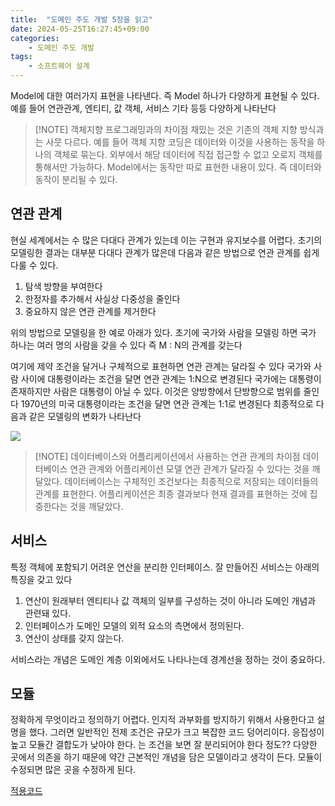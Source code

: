 ```yaml
---
title:  "도메인 주도 개발 5장을 읽고"
date: 2024-05-25T16:27:45+09:00
categories: 
    - 도메인 주도 개발
tags:
    - 소프트웨어 설계
---
```


Model에 대한 여러가지 표현을 나타낸다. 즉 Model 하나가 다양하게 표현될 수 있다. 예를 들어 연관관계, 엔티티, 값 객체, 서비스 기타 등등 다양하게 나타난다

> [!NOTE] 객체지향 프로그래밍과의 차이점
> 재밌는 것은 기존의 객체 지향 방식과는 사뭇 다르다. 예를 들어 객체 지향 코딩은 데이터와 이것을 사용하는 동작을 하나의 객체로 묶는다. 외부에서 해당 데이터에 직접 접근할 수 없고 오로지 객체를 통해서만 가능하다. Model에서는 동작만 따로 표현한 내용이 있다. 즉 데이터와 동작이 분리될 수 있다.
## 연관 관계
현실 세계에서는 수 많은 다대다 관계가 있는데 이는 구현과 유지보수를 어렵다. 초기의 모델링한 결과는 대부분 다대다 관계가 많은데 다음과 같은 방법으로 연관 관계를 쉽게 다룰 수 있다.

1. 탐색 방향을 부여한다
2. 한정자를 추가해서 사실상 다중성을 줄인다
3. 중요하지 않은 연관 관계를 제거한다


위의 방법으로 모델링을 한 예로 아래가 있다.
초기에 국가와 사람을  모델링 하면 국가 하나는 여러 명의 사람을 갖을 수 있다
즉 M : N의 관계를 갖는다

여기에 제약 조건을 달거나 구체적으로 표현하면 연관 관계는 달라질 수 있다
국가와 사람 사이에 대통령이라는 조건을 달면 연관 관계는 1:N으로 변경된다
국가에는 대통령이 존재하지만 사람은 대통령이 아닐 수 있다. 
이것은 양방향에서 단방향으로 범위를 줄인다
1970년의 미국 대통령이라는 조건을 달면 연관 관계는 1:1로 변경된다
최종적으로 다음과 같은 모델링의 변화가 나타난다

![](https://i.imgur.com/xtv60SF.png)


> [!NOTE] 데이터베이스와 어플리케이션에서 사용하는 연관 관계의 차이점
> 데이터베이스 연관 관계와 어플리케이션 모델 연관 관계가 달라질 수 있다는 것을 깨달았다.  데이터베이스는 구체적인 조건보다는 최종적으로 저장되는 데이터들의 관계를 표현한다. 어플리케이션은 최종 결과보다 현재 결과를 표현하는 것에 집중한다는 것을 깨달았다.


## 서비스
특정 객체에 포함되기 어려운 연산을 분리한 인터페이스. 잘 만들어진 서비스는 아래의 특징을 갖고 있다
1. 연산이 원래부터 엔티티나 값 객체의 일부를 구성하는 것이 아니라 도메인 개념과 관련돼 있다.
2. 인터페이스가 도메인 모델의 외적 요소의 측면에서 정의된다.
3. 연산이 상태를 갖지 않는다.

서비스라는 개념은 도메인 계층 이외에서도 나타나는데 경계선을 정하는 것이 중요하다.


## 모듈
정확하게 무엇이라고 정의하기 어렵다. 
인지적 과부화를 방지하기 위해서 사용한다고 설명을 했다.
그러면 일반적인 전제 조건은 규모가 크고 복잡한 코드 덩어리이다.
응집성이 높고 모듈간 결합도가 낮아야 한다. 는 조건을 보면 잘 분리되어야 한다 정도??
다양한 곳에서 의존을 하기 때문에 약간 근본적인 개념을 담은 모델이라고 생각이 든다.
모듈이 수정되면 많은 곳을 수정하게 된다.

[적용코드](https://github.com/dimsssss/with-ddd)
